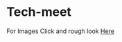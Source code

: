 # Tech-meet
For Images Click and rough look [Here](https://drive.google.com/drive/u/0/folders/1a2wuz-vafyzIFM6XIq71-8szPD19yTvs)
